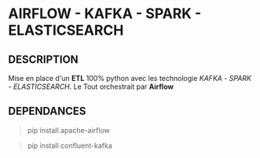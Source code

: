 # AIRFLOW - KAFKA - SPARK - ELASTICSEARCH

## DESCRIPTION
Mise en place d'un **ETL** 100% python avec les technologie *KAFKA* - *SPARK* - *ELASTICSEARCH*.
Le Tout orchestrait par **Airflow**

## DEPENDANCES 
> pip install apache-airflow

> pip install confluent-kafka
